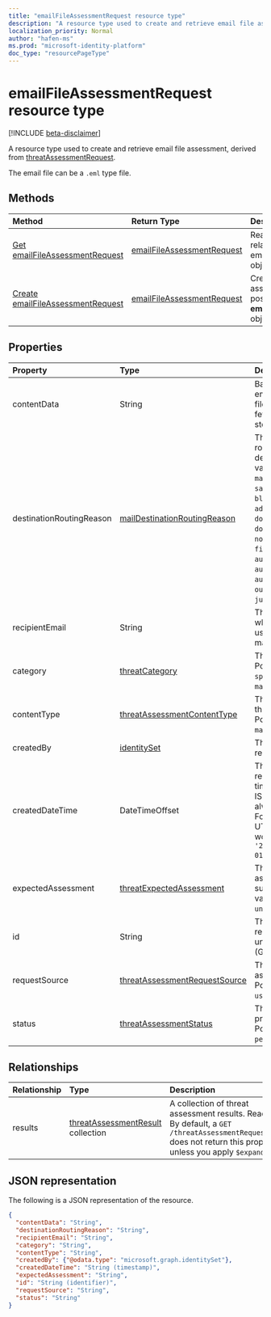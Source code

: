 ```yaml
---
title: "emailFileAssessmentRequest resource type"
description: "A resource type used to create and retrieve email file assessment."
localization_priority: Normal
author: "hafen-ms"
ms.prod: "microsoft-identity-platform"
doc_type: "resourcePageType"
---
```


# emailFileAssessmentRequest resource type

[!INCLUDE [beta-disclaimer](../../includes/beta-disclaimer.md)]

A resource type used to create and retrieve email file assessment, derived from [threatAssessmentRequest](threatAssessmentRequest.md).

The email file can be a `.eml` type file.

## Methods

| Method       | Return Type | Description |
|:-------------|:------------|:------------|
| [Get emailFileAssessmentRequest](../api/threatassessmentrequest-get.md) | [emailFileAssessmentRequest](emailfileassessmentrequest.md) | Read properties and relationships of emailFileAssessmentRequest object. |
| [Create emailFileAssessmentRequest](../api/informationprotection-post-threatassessmentrequests.md) | [emailFileAssessmentRequest](emailFileAssessmentRequest.md) | Create a new email file assessment request by posting an **emailFileAssessmentRequest** object. |

## Properties

| Property     | Type        | Description |
|:-------------|:------------|:------------|
|contentData|String|Base64 encoded `.eml` email file content. The file content cannot fetch back as we won't store it.|
|destinationRoutingReason|[mailDestinationRoutingReason](enums.md#mailDestinationRoutingReason-values)|The reason for mail routed to its destination. Possible values are: `none`, `mailFlowRule`, `safeSender`, `blockedSender`, `advancedSpamFiltering`, `domainAllowList`, `domainBlockList`, `notInAddressBook`, `firstTimeSender`, `autoPurgeToInbox`, `autoPurgeToJunk`, `autoPurgeToDeleted`, `outbound`, `notJunk`, `junk`.|
|recipientEmail|String|The mail recipient whose policies are used to assess the mail.|
|category|[threatCategory](enums.md#threatCategory-values)|The threat category. Possible values are: `spam`, `phishing`, `malware`.|
|contentType|[threatAssessmentContentType](enums.md#threatAssessmentContentType-values)|The content type of threat assessment. Possible values are: `mail`, `url`, `file`.|
|createdBy|[identitySet](identityset.md)|The threat assessment request creator.|
|createdDateTime|DateTimeOffset|The Timestamp type represents date and time information using ISO 8601 format and is always in UTC time. For example, midnight UTC on Jan 1, 2014 would look like this: `'2014-01-01T00:00:00Z'`.|
|expectedAssessment|[threatExpectedAssessment](enums.md#threatExpectedAssessment-values)|The expected assessment from submitter. Possible values are: `block`, `unblock`.|
|id|String|The threat assessment request ID is a globally unique identifier (GUID).|
|requestSource|[threatAssessmentRequestSource](enums.md#threatAssessmentRequestSource-values)|The source of threat assessment request. Possible values are: `user`, `administrator`.|
|status|[threatAssessmentStatus](enums.md#threatAssessmentStatus-values)|The assessment process status. Possible values are: `pending`, `completed`.|

## Relationships

| Relationship | Type        | Description |
|:-------------|:------------|:------------|
|results|[threatAssessmentResult](threatassessmentresult.md) collection|A collection of threat assessment results. Read-only. By default, a `GET /threatAssessmentRequests/{id}` does not return this property unless you apply `$expand` on it.|

## JSON representation

The following is a JSON representation of the resource.

<!-- {
  "blockType": "resource",
  "optionalProperties": [

  ],
  "@odata.type": "microsoft.graph.emailFileAssessmentRequest",
  "baseType": "",
  "keyProperty": "id"
}-->

```json
{
  "contentData": "String",
  "destinationRoutingReason": "String",
  "recipientEmail": "String",
  "category": "String",
  "contentType": "String",
  "createdBy": {"@odata.type": "microsoft.graph.identitySet"},
  "createdDateTime": "String (timestamp)",
  "expectedAssessment": "String",
  "id": "String (identifier)",
  "requestSource": "String",
  "status": "String"
}
```

<!-- uuid: 16cd6b66-4b1a-43a1-adaf-3a886856ed98
2019-02-04 14:57:30 UTC -->
<!-- {
  "type": "#page.annotation",
  "description": "emailFileAssessmentRequest resource",
  "keywords": "",
  "section": "documentation",
  "tocPath": ""
}-->